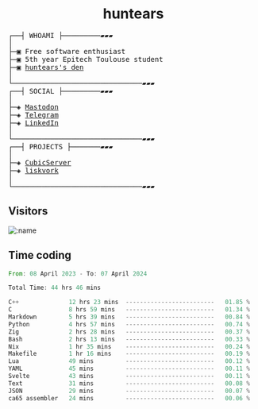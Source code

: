 <h1 align="center">
huntears
</h1>
<!-- <p align="center">
<img src=https://huntears.com/img/pfp.webp width=30%/>
</p>
<style>
img {
    border-radius: 50%;
}
</style> -->
<pre>
┌──┤ WHOAMI ├─────────▰▰▰
│
├─▣ Free software enthusiast
├─▣ 5th year Epitech Toulouse student
├─▣ <a href="https://huntears.com/">huntears's den</a>
│
└───────────────────────────────▰▰▰
┌──┤ SOCIAL ├─────────▰▰▰
│
├─◈ <a href="https://fosstodon.org/@huntears">Mastodon</a>
├─◈ <a href="https://t.me/huntears">Telegram</a>
├─◈ <a href="https://www.linkedin.com/in/alexandre-flion">LinkedIn</a>
│
└───────────────────────────────▰▰▰
┌──┤ PROJECTS ├───────▰▰▰
│
├─◈ <a href="https://github.com/CubicMC/cubic-server">CubicServer</a>
├─◈ <a href="https://github.com/Epitech/B-AIA-500_liskvork">liskvork</a>
│
└───────────────────────────────▰▰▰
</pre>

## Visitors

![:name](https://count.getloli.com/get/@huntears?theme=rule34)

## Time coding

<!--START_SECTION:wakatime-->

```rust
From: 08 April 2023 - To: 07 April 2024

Total Time: 44 hrs 46 mins

C++              12 hrs 23 mins  -------------------------   01.85 %
C                8 hrs 59 mins   -------------------------   01.34 %
Markdown         5 hrs 39 mins   -------------------------   00.84 %
Python           4 hrs 57 mins   -------------------------   00.74 %
Zig              2 hrs 28 mins   -------------------------   00.37 %
Bash             2 hrs 13 mins   -------------------------   00.33 %
Nix              1 hr 35 mins    -------------------------   00.24 %
Makefile         1 hr 16 mins    -------------------------   00.19 %
Lua              49 mins         -------------------------   00.12 %
YAML             45 mins         -------------------------   00.11 %
Svelte           43 mins         -------------------------   00.11 %
Text             31 mins         -------------------------   00.08 %
JSON             29 mins         -------------------------   00.07 %
ca65 assembler   24 mins         -------------------------   00.06 %
```

<!--END_SECTION:wakatime-->

